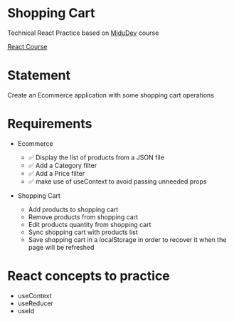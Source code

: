 # Shopping Cart

Technical React Practice based on [MiduDev](https://midu.dev) course

[React Course](https://www.youtube.com/playlist?list=PLUofhDIg_38q4D0xNWp7FEHOTcZhjWJ29)

# Statement

Create an Ecommerce application with some shopping cart operations

# Requirements

- Ecommerce
    - ✅ Display the list of products from a JSON file
    - ✅ Add a Category filter
    - ✅ Add a Price filter
    - ✅ make use of useContext to avoid passing unneeded props

- Shopping Cart
    - Add products to shopping cart
    - Remove products from shopping cart
    - Edit products quantity from shopping cart
    - Sync shopping cart with products list
    - Save shopping cart in a localStorage in order to recover it when the page will be refreshed
# React concepts to practice

- useContext
- useReducer
- useId
